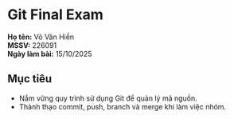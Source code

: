 # Git Final Exam

**Họ tên:** Võ Văn Hiền  
**MSSV:** 226091  
**Ngày làm bài:** 15/10/2025  

## Mục tiêu
- Nắm vững quy trình sử dụng Git để quản lý mã nguồn.  
- Thành thạo commit, push, branch và merge khi làm việc nhóm.
